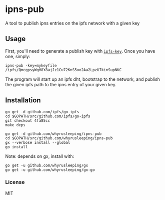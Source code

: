 # ipns-pub

A tool to publish ipns entries on the ipfs network with a given key

## Usage
First, you'll need to generate a publish key with [`ipfs-key`](https://github.com/whyrusleeping/ipfs-key).
Once you have one, simply:
```
ipns-pub -key=mykeyfile /ipfs/QmcgpsyWgH8Y8ajJz1Cu72KnS5uo2Aa2LpzU7kinSupNKC
```

The program will start up an ipfs dht, bootstrap to the network, and publish the given
ipfs path to the ipns entry of your given key.

## Installation
```
go get -d github.com/ipfs/go-ipfs
cd $GOPATH/src/github.com/ipfs/go-ipfs
git checkout 4fa85cc
make deps

go get -d github.com/whyrusleeping/ipns-pub
cd $GOPATH/src/github.com/whyrusleeping/ipns-pub
gx --verbose install --global
go install
```

Note: depends on gx, install with:
```
go get -u github.com/whyrusleeping/gx
go get -u github.com/whyrusleeping/gx-go
```

### License
MIT
